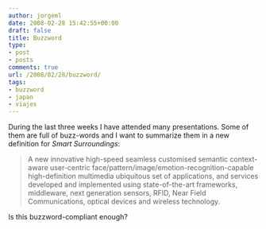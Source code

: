```yaml
---
author: jorgeml
date: 2008-02-28 15:42:55+00:00
draft: false
title: Buzzword
type: 
- post
- posts
comments: true
url: /2008/02/28/buzzword/
tags:
- buzzword
- japan
- viajes
---
```


During the last three weeks I have attended many presentations. Some of them are full of buzz-words and I want to summarize them in a new definition for _Smart Surroundings_:

> A new innovative high-speed seamless customised semantic context-aware user-centric face/pattern/image/emotion-recognition-capable high-definition multimedia ubiquitous set of applications, and services developed and implemented using state-of-the-art frameworks, middleware, next generation sensors, RFID, Near Field Communications, optical devices and wireless technology.

Is this buzzword-compliant enough?

